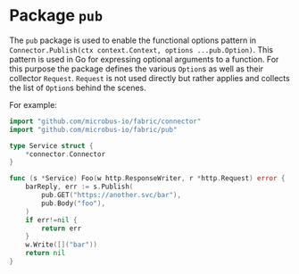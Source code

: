 # Package `pub`

The `pub` package is used to enable the functional options pattern in `Connector.Publish(ctx context.Context, options ...pub.Option)`. This pattern is used in Go for expressing optional arguments to a function. For this purpose the package defines the various `Option`s as well as their collector `Request`. `Request` is not used directly but rather applies and collects the list of `Option`s behind the scenes.

For example:

```go
import "github.com/microbus-io/fabric/connector"
import "github.com/microbus-io/fabric/pub"

type Service struct {
    *connector.Connector
}

func (s *Service) Foo(w http.ResponseWriter, r *http.Request) error {
    barReply, err := s.Publish(
        pub.GET("https://another.svc/bar"),
        pub.Body("foo"),
    )
    if err!=nil {
        return err
    }
    w.Write([]("bar"))
    return nil
}
```
